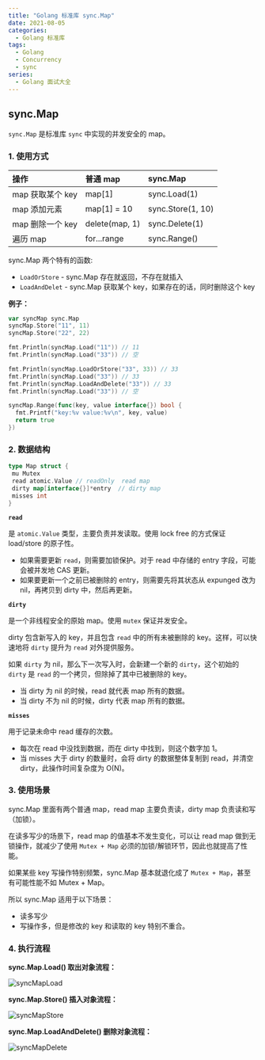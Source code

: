 ```yaml
---
title: "Golang 标准库 sync.Map"
date: 2021-08-05
categories:
  - Golang 标准库
tags:
  - Golang
  - Concurrency
  - sync
series:	
  - Golang 面试大全
---
```


## sync.Map

`sync.Map` 是标准库 `sync` 中实现的并发安全的 map。

### 1. 使用方式

| 操作             | 普通 map       | sync.Map          |
| :--------------- | :------------- | :---------------- |
| map 获取某个 key | map[1]         | sync.Load(1)      |
| map 添加元素     | map[1] = 10    | sync.Store(1, 10) |
| map 删除一个 key | delete(map, 1) | sync.Delete(1)    |
| 遍历 map         | for...range    | sync.Range()      |

sync.Map 两个特有的函数:

- `LoadOrStore` - sync.Map 存在就返回，不存在就插入
- `LoadAndDelet` - sync.Map 获取某个 key，如果存在的话，同时删除这个 key

**例子：**

```go
var syncMap sync.Map
syncMap.Store("11", 11)
syncMap.Store("22", 22)

fmt.Println(syncMap.Load("11")) // 11
fmt.Println(syncMap.Load("33")) // 空

fmt.Println(syncMap.LoadOrStore("33", 33)) // 33
fmt.Println(syncMap.Load("33")) // 33
fmt.Println(syncMap.LoadAndDelete("33")) // 33
fmt.Println(syncMap.Load("33")) // 空

syncMap.Range(func(key, value interface{}) bool {
  fmt.Printf("key:%v value:%v\n", key, value)
  return true
})
```

### 2. 数据结构

```go
type Map struct {
 mu Mutex
 read atomic.Value // readOnly  read map
 dirty map[interface{}]*entry  // dirty map
 misses int
}
```

**`read`**

是 `atomic.Value` 类型，主要负责并发读取。使用 lock free 的方式保证 load/store 的原子性。

- 如果需要更新 `read`，则需要加锁保护。对于 read 中存储的 entry 字段，可能会被并发地 CAS 更新。
- 如果要更新一个之前已被删除的 entry，则需要先将其状态从 expunged 改为 nil，再拷贝到 dirty 中，然后再更新。

**`dirty`**

是一个非线程安全的原始 map。使用 `mutex` 保证并发安全。

dirty 包含新写入的 key，并且包含 `read` 中的所有未被删除的 key。这样，可以快速地将 `dirty` 提升为 `read` 对外提供服务。

如果 `dirty` 为 nil，那么下一次写入时，会新建一个新的 `dirty`，这个初始的 `dirty` 是 `read` 的一个拷贝，但除掉了其中已被删除的 key。

- 当 dirty 为 nil 的时候，read 就代表 map 所有的数据。
- 当 dirty 不为 nil 的时候，dirty 代表 map 所有的数据。

**`misses`**

用于记录未命中 read 缓存的次数。

- 每次在 read 中没找到数据，而在 dirty 中找到，则这个数字加 1。
- 当 misses 大于 dirty 的数量时，会将 dirty 的数据整体复制到 read，并清空 dirty，此操作时间复杂度为 O(N)。

### 3. 使用场景

sync.Map 里面有两个普通 map，read map 主要负责读，dirty map 负责读和写（加锁）。

在读多写少的场景下，read map 的值基本不发生变化，可以让 read map 做到无锁操作，就减少了使用 `Mutex + Map` 必须的加锁/解锁环节，因此也就提高了性能。

如果某些 key 写操作特别频繁，sync.Map 基本就退化成了 `Mutex + Map`，甚至有可能性能不如 Mutex + Map。

所以 sync.Map 适用于以下场景：

- 读多写少
- 写操作多，但是修改的 key 和读取的 key 特别不重合。

### 4. 执行流程

**sync.Map.Load() 取出对象流程：**

![syncMapLoad](../../../assets/go/syncMapLoad.webp)

**sync.Map.Store() 插入对象流程：**

![syncMapStore](../../../assets/go/syncMapStore.webp)

**sync.Map.LoadAndDelete() 删除对象流程：**

![syncMapDelete](../../../assets/go/syncMapDelete.webp)

